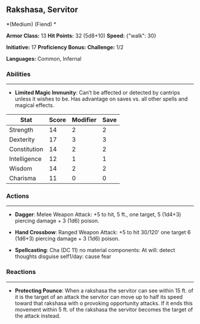## Rakshasa, Servitor
*(Medium) (Fiend) *

**Armor Class:** 13
**Hit Points:** 32 (5d8+10)
**Speed:** {"walk": 30}

**Initiative:** 17
**Proficiency Bonus:**
**Challenge:** 1/2

**Languages:** Common, Infernal

### Abilities
 --- 
- **Limited Magic Immunity**: Can’t be affected or detected by cantrips unless it wishes to be. Has advantage on saves vs. all other spells and magical effects.



| Stat | Score | Modifier | Save |
| ---- | ---- | ---- | ---- |
| Strength | 14 | 2 | 2 |
| Dexterity | 17 | 3 | 3 |
| Constitution | 14 | 2 | 2 |
| Intelligence | 12 | 1 | 1 |
| Wisdom | 14 | 2 | 2 |
| Charisma | 11 | 0 | 0 |

### Actions
 --- 
- **Dagger**: Melee Weapon Attack: +5 to hit, 5 ft., one target, 5 (1d4+3) piercing damage + 3 (1d6) poison.

- **Hand Crossbow**: Ranged Weapon Attack: +5 to hit 30/120' one target 6 (1d6+3) piercing damage + 3 (1d6) poison.

- **Spellcasting**: Cha (DC 11) no material components: At will: detect thoughts disguise self1/day: cause fear

### Reactions
 --- 
- **Protecting Pounce**: When a rakshasa the servitor can see within 15 ft. of it is the target of an attack the servitor can move up to half its speed toward that rakshasa with o provoking opportunity attacks. If it ends this movement within 5 ft. of the rakshasa the servitor becomes the target of the attack instead.

